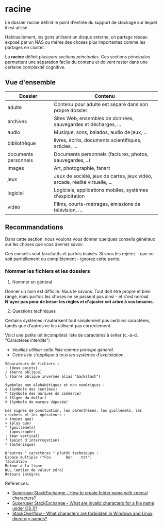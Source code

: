 # racine

Le dossier racine définit le point d'entrée du support de stockage sur lequel il est utilisé.

Habituellement, les gens utilisent un disque externe, un partage réseau exposé par un NAS ou même des choses plus importantes comme les partages en cluster.

La **racine** définit plusieurs *sections principales*. Ces sections principales permettent une séparation facile du contenu et doivent rester dans une certaine complexité cognitive.

## Vue d'ensemble

| Dossier    | Contenu                                                      |
| ---------- | ------------------------------------------------------------ |
| adulte     | Contenu pour adulte est séparé dans son propre dossier.      |
| archives   | Sites Web, ensembles de données, sauvegardes et décharges, ...  |
| audio      | Musique, sons, balados, audio de jeux, ...                   |
| bibliothèque | livres, écrits, documents scientifiques, articles, ...    |
| documents personnels  | Documents personnels (factures, photos, sauvegardes, ..)     |
| images     | Art, photographie, fanart                                    |
| jeux       | Jeux de société, jeux de cartes, jeux vidéo, arcade, réalité virtuelle, ... |
| logiciel   | Logiciels, applications mobiles, systèmes d'exploitation     |
| vidéo      | Films, courts-métrages, émissions de télévision, ...         |



## Recommandations

Dans cette section, nous voulons vous donner quelques conseils généraux sur les choses que vous devriez savoir.

Ces conseils sont facultatifs et parfois biaisés. Si vous les rejetez - que ce soit partiellement ou complètement - ignorez cette partie.

### Nommer les fichiers et les dossiers

1. Nommer en général

Donner un nom est difficile. Nous le savons. Tout doit être propre et bien rangé, mais parfois les choses ne se passent pas ainsi - et c'est normal.  **N'ayez pas peur de briser les règles et d'ajuster cet arbre à vos besoins.**

2. Questions techniques

Certains systèmes n'autorisent tout simplement pas certains caractères, tandis que d'autres ne les utilisent pas correctement.

Voici une petite (et incomplète) liste de caractères à éviter (c.-à-d. "Caractères interdits")

- *Veuillez utiliser cette liste comme principe général.*
- *Cette liste s'applique à tous les systèmes d'exploitation*.


```
Séparateurs de fichiers :
: (deux points)
/ (barre oblique)
\ (barre oblique inversée alias "backslash")

Symboles non alphabétiques et non numériques :
¢ (Symbole des centimes)
™ (Symbole des marques de commerce)
$ (Signe du dollar)
® (Symbole de marque déposée)

Les signes de ponctuation, les parenthèses, les guillemets, les crochets et les opérateurs :
< (moins que)
> (plus que)
" (guillemets)
' (apostrophe)
| (bar vertical)
? (point d'interrogation)
* (astérisque)

D'autres " caractères " plutôt techniques :
Espace multiple ("Foo.      Bar   .txt")
Tabulation
Retour à la ligne
NUL (entier de valeur zéro)
Retours intégrés
```

Références:

- [Superuser StackExchange - How to create folder name with special characters?](https://superuser.com/a/1112140)
- [Superuser StackExchange - What are invalid characters for a file name under OS X?](https://superuser.com/questions/326103/what-are-invalid-characters-for-a-file-name-under-os-x)
- [StackOverflow - What characters are forbidden in Windows and Linux directory names?](https://stackoverflow.com/a/31976060)
